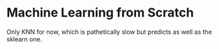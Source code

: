 # Machine Learning from Scratch

Only KNN for now, which is pathetically slow but predicts as well as the sklearn one.
